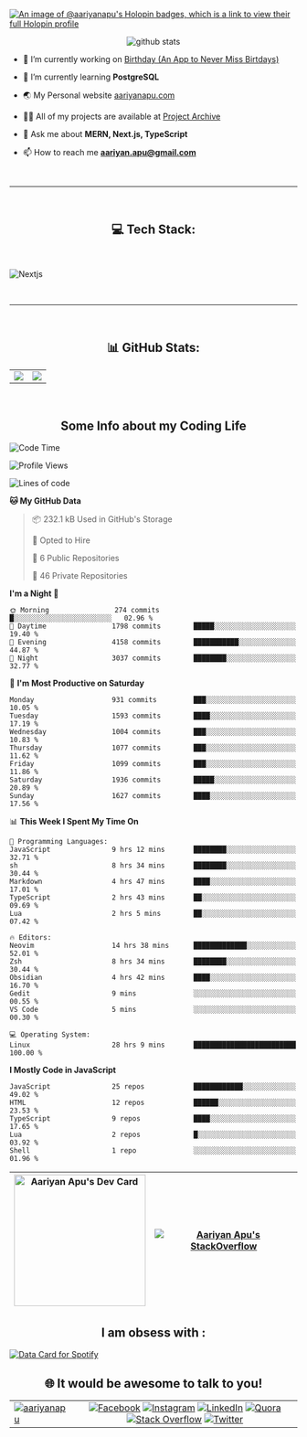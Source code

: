 [![An image of @aariyanapu's Holopin badges, which is a link to view their full Holopin profile](https://holopin.me/aariyanapu)](https://holopin.io/@aariyanapu)

<p align="center"> <img src="https://github-widgetbox.vercel.app/api/profile?username=aariyanapu&data=followers,repositories,stars,commits&theme=nautilus"  alt="github stats" /> </p>

- 🔭 I’m currently working on [Birthday (An App to Never Miss Birtdays)](https://allbirthday.vercel.app/)

- 🌱 I’m currently learning **PostgreSQL**

- 🌏 My Personal website [aariyanapu.com](https://aariyanapu.com/)

- 👨‍💻 All of my projects are available at [Project Archive](https://www.aariyanapu.com/archive)

- 💬 Ask me about **MERN, Next.js, TypeScript**

- 📫 How to reach me **aariyan.apu@gmail.com**

</br>

---

</br>
<h2 align="center"> 💻 Tech Stack: </h2>
</br>

<p align='center'>

<img src="https://skillicons.dev/icons?i=nextjs,vite,react,redux,tailwind,materialui,sass,bootstrap,ts,js,express,nodejs,mongodb,postgres,prisma,redis,html,css,jquery,md,linux,git,docker,github,babel,bash,neovim,vim,ps,postman"
 alt="Nextjs" />

</p>

</br>

---

</br>
<h2 align="center"> 📊 GitHub Stats: </h2>

|                                                                                                                                                            |                                                                                                                   |
| ---------------------------------------------------------------------------------------------------------------------------------------------------------- | :---------------------------------------------------------------------------------------------------------------: |
| ![](https://github-readme-stats.vercel.app/api?username=aariyanapu&theme=material-palenight&hide_border=false&include_all_commits=true&count_private=true) | ![](https://github-readme-streak-stats.herokuapp.com/?user=aariyanapu&theme=material-palenight&hide_border=false) |

<br/>
<h2 align="center"> Some Info about my Coding Life </h2>

<!--START_SECTION:waka-->
![Code Time](http://img.shields.io/badge/Code%20Time-1%2C890%20hrs%2021%20mins-blue)

![Profile Views](http://img.shields.io/badge/Profile%20Views-2-blue)

![Lines of code](https://img.shields.io/badge/From%20Hello%20World%20I%27ve%20Written-1.8%20million%20lines%20of%20code-blue)

**🐱 My GitHub Data** 

> 📦 232.1 kB Used in GitHub's Storage 
 > 
> 💼 Opted to Hire
 > 
> 📜 6 Public Repositories 
 > 
> 🔑 46 Private Repositories 
 > 
**I'm a Night 🦉** 

```text
🌞 Morning                274 commits         █░░░░░░░░░░░░░░░░░░░░░░░░   02.96 % 
🌆 Daytime                1798 commits        █████░░░░░░░░░░░░░░░░░░░░   19.40 % 
🌃 Evening                4158 commits        ███████████░░░░░░░░░░░░░░   44.87 % 
🌙 Night                  3037 commits        ████████░░░░░░░░░░░░░░░░░   32.77 % 
```
📅 **I'm Most Productive on Saturday** 

```text
Monday                   931 commits         ███░░░░░░░░░░░░░░░░░░░░░░   10.05 % 
Tuesday                  1593 commits        ████░░░░░░░░░░░░░░░░░░░░░   17.19 % 
Wednesday                1004 commits        ███░░░░░░░░░░░░░░░░░░░░░░   10.83 % 
Thursday                 1077 commits        ███░░░░░░░░░░░░░░░░░░░░░░   11.62 % 
Friday                   1099 commits        ███░░░░░░░░░░░░░░░░░░░░░░   11.86 % 
Saturday                 1936 commits        █████░░░░░░░░░░░░░░░░░░░░   20.89 % 
Sunday                   1627 commits        ████░░░░░░░░░░░░░░░░░░░░░   17.56 % 
```


📊 **This Week I Spent My Time On** 

```text
💬 Programming Languages: 
JavaScript               9 hrs 12 mins       ████████░░░░░░░░░░░░░░░░░   32.71 % 
sh                       8 hrs 34 mins       ████████░░░░░░░░░░░░░░░░░   30.44 % 
Markdown                 4 hrs 47 mins       ████░░░░░░░░░░░░░░░░░░░░░   17.01 % 
TypeScript               2 hrs 43 mins       ██░░░░░░░░░░░░░░░░░░░░░░░   09.69 % 
Lua                      2 hrs 5 mins        ██░░░░░░░░░░░░░░░░░░░░░░░   07.42 % 

🔥 Editors: 
Neovim                   14 hrs 38 mins      █████████████░░░░░░░░░░░░   52.01 % 
Zsh                      8 hrs 34 mins       ████████░░░░░░░░░░░░░░░░░   30.44 % 
Obsidian                 4 hrs 42 mins       ████░░░░░░░░░░░░░░░░░░░░░   16.70 % 
Gedit                    9 mins              ░░░░░░░░░░░░░░░░░░░░░░░░░   00.55 % 
VS Code                  5 mins              ░░░░░░░░░░░░░░░░░░░░░░░░░   00.30 % 

💻 Operating System: 
Linux                    28 hrs 9 mins       █████████████████████████   100.00 % 
```

**I Mostly Code in JavaScript** 

```text
JavaScript               25 repos            ████████████░░░░░░░░░░░░░   49.02 % 
HTML                     12 repos            ██████░░░░░░░░░░░░░░░░░░░   23.53 % 
TypeScript               9 repos             ████░░░░░░░░░░░░░░░░░░░░░   17.65 % 
Lua                      2 repos             █░░░░░░░░░░░░░░░░░░░░░░░░   03.92 % 
Shell                    1 repo              ░░░░░░░░░░░░░░░░░░░░░░░░░   01.96 % 
```




<!--END_SECTION:waka-->

<!-- Activity Graph  -->

<div align="center">

| <a href="https://app.daily.dev/aariyanapu"><img src="https://api.daily.dev/devcards/9765e7151f4a4163a3aa26a1c1b5c469.png?r=1nz" width="230" alt="Aariyan Apu's Dev Card"/></a> | [![Aariyan Apu's StackOverflow](https://github-readme-stackoverflow.vercel.app/?userID=12180960&theme=dark)](https://stackoverflow.com/users/12180960/aariyan-apu) |
| ------------------------------------------------------------------------------------------------------------------------------------------------------------------------------ | ------------------------------------------------------------------------------------------------------------------------------------------------------------------ |

</div>

<div align="center">
<h2> I am obsess with : </div>

<a href="https://data-card-for-spotify.herokuapp.com/card?user_id=31tn6riohy27abhahkklkxmaigbu">
  <img src="https://data-card-for-spotify.herokuapp.com/api/card?user_id=31tn6riohy27abhahkklkxmaigbu" alt="Data Card for Spotify">
</a>

</div>

</br>
<h2 align="center"> 🌐 It would be awesome to talk to you!  </h2>

|                                                                                                                                                                              |                                                                                                                                                                                                                                                                                                                                                                                                                                                                                                                                                                                                                                                                                                                                                                                                                                   |
| ---------------------------------------------------------------------------------------------------------------------------------------------------------------------------- | :-------------------------------------------------------------------------------------------------------------------------------------------------------------------------------------------------------------------------------------------------------------------------------------------------------------------------------------------------------------------------------------------------------------------------------------------------------------------------------------------------------------------------------------------------------------------------------------------------------------------------------------------------------------------------------------------------------------------------------------------------------------------------------------------------------------------------------: |
| <a href="https://twitter.com/aariyanapu" target="blank"><img src="https://img.shields.io/twitter/follow/aariyanapu?logo=twitter&style=for-the-badge" alt="aariyanapu" /></a> | [![Facebook](https://img.shields.io/badge/Facebook-%231877F2.svg?logo=Facebook&logoColor=white)](https://facebook.com/aariyan.apu) [![Instagram](https://img.shields.io/badge/Instagram-%23E4405F.svg?logo=Instagram&logoColor=white)](https://instagram.com/aariyan.apu) [![LinkedIn](https://img.shields.io/badge/LinkedIn-%230077B5.svg?logo=linkedin&logoColor=white)](https://linkedin.com/in/aariyanapu) [![Quora](https://img.shields.io/badge/Quora-%23B92B27.svg?logo=Quora&logoColor=white)](https://quora.com/profile/Aariyan-Apu) [![Stack Overflow](https://img.shields.io/badge/-Stackoverflow-FE7A16?logo=stack-overflow&logoColor=white)](https://stackoverflow.com/users/12180960) [![Twitter](https://img.shields.io/badge/Twitter-%231DA1F2.svg?logo=Twitter&logoColor=white)](https://twitter.com/aariyanapu) |

